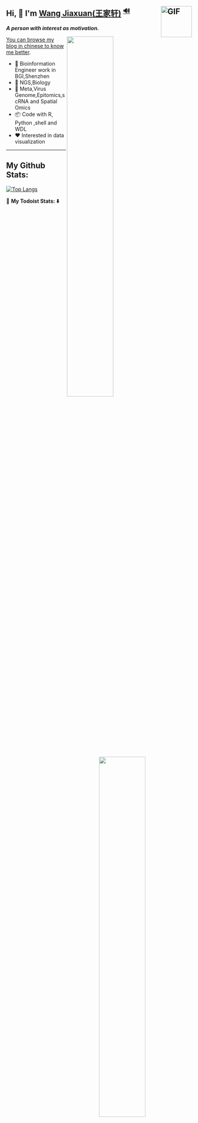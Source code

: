 ## Hi, 👋  I'm <a href="https://abego.cn" target="_blank">Wang Jiaxuan(王家轩)</a> <sup><a href="https://github.com/Charmve/Charmve/blob/master/OctoCharmve/pronounce.m4a?raw=true" title="pronunciation">🔊</a></sup><img align="right" alt="GIF" src="https://media.giphy.com/media/LnQjpWaON8nhr21vNW/giphy.gif" width="84" title="Say HI"> 

<em><b> A person with interest as motivation. </b></em>

[<img align="right" width="50%" src="https://github-readme-stats-ouuan.vercel.app/api?username=wangjiaxuan666&theme=dark&show_icons=true">](https://metrics.lecoq.io/ouuan#gh-dark-mode-only)
[<img align="right" width="50%" src="https://github-readme-stats-ouuan.vercel.app/api?username=wangjiaxuan666&show_icons=true">](https://metrics.lecoq.io/ouuan#gh-light-mode-only)

[You can browse my blog in chinese to know me better](https://abego.cn).

- 🔭 Bioinformation Engineer work in BGI,Shenzhen
- 🌱 NGS,Biology
- :key: Meta,Virus Genome,Epitomics,scRNA and Spatial Omics
- :package: Code with R, Python ,shell and WDL
- ❤️ Interested in data visualization

---

## My Github Stats:
[![Top Langs](https://github-readme-stats.vercel.app/api/top-langs/?username=wangjiaxuan666&layout=compact&hide=javascript,html,css,scss)](https://github.com/anuraghazra/github-readme-stats)

🚧 **My Todoist Stats: ⬇️**
